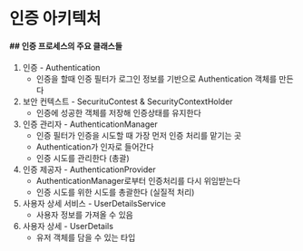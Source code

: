 # 인증 아키텍처

#### ## 인증 프로세스의 주요 클래스들

1. 인증 - Authentication
   * 인증을 할때 인증 필터가 로그인 정보를 기반으로 Authentication 객체를 만든다
2. 보안 컨텍스트 - SecurituContest & SecurityContextHolder
   * 인증에 성공한 객체를 저장해 인증상태를 유지한다
3. 인증 관리자 - AuthenticationManager
   * 인증 필터가 인증을 시도할 때 가장 먼저 인증 처리를 맡기는 곳
   * Authentication가 인자로 들어간다
   * 인증 시도를 관리한다 (총괄)
4. 인증 제공자 - AuthenticationProvider
   * AuthenticationManager로부터 인증처리를 다시 위임받는다
   * 인증 시도를 위한 시도를 총괄한다 (실질적 처리)
5. 사용자 상세 서비스 - UserDetailsService
   * 사용자 정보를 가져올 수 있음
6. 사용자 상세 - UserDetails
   * 유저 객체를 담을 수 있는 타입
